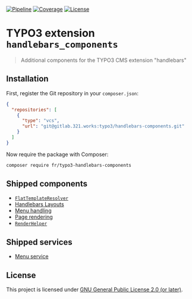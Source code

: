 [![Pipeline](https://gitlab.321.works/typo3/handlebars-components/badges/develop/pipeline.svg)](https://gitlab.321.works/typo3/handlebars-components/-/pipelines)
[![Coverage](https://gitlab.321.works/typo3/handlebars-components/badges/develop/coverage.svg)](https://gitlab.321.works/typo3/handlebars-components/-/pipelines)
[![License](https://badgen.net/badge/license/GPL-2.0-or-later)](LICENSE.md)

# TYPO3 extension `handlebars_components`

> Additional components for the TYPO3 CMS extension "handlebars"

## Installation

First, register the Git repository in your `composer.json`:

```json
{
  "repositories": [
    {
      "type": "vcs",
      "url": "git@gitlab.321.works:typo3/handlebars-components.git"
    }
  ]
}
```

Now require the package with Composer:

```bash
composer require fr/typo3-handlebars-components
```

## Shipped components

* [`FlatTemplateResolver`](Documentation/FlatTemplateResolver.md)
* [Handlebars Layouts](Documentation/HandlebarsLayouts.md)
* [Menu handling](Documentation/MenuHandling.md)
* [Page rendering](Documentation/PageRendering.md)
* [`RenderHelper`](Documentation/RenderHelper.md)

## Shipped services

* [Menu service](Documentation/MenuService.md)

## License

This project is licensed under [GNU General Public License 2.0 (or later)](LICENSE.md).
